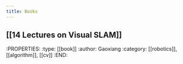 ```yaml
---
title: Books
---
```


## [[14 Lectures on Visual SLAM]]
:PROPERTIES:
:type: [[book]]
:author: Gaoxiang
:category: [[robotics]], [[algorithm]], [[cv]]
:END:
##
